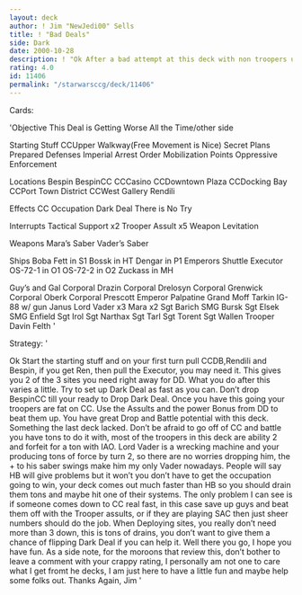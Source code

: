```yaml
---
layout: deck
author: ! Jim "NewJedi00" Sells
title: ! "Bad Deals"
side: Dark
date: 2000-10-28
description: ! "Ok After a bad attempt at this deck with non troopers using trooper assults I decided to revamp it to make it a competative deck"
rating: 4.0
id: 11406
permalink: "/starwarsccg/deck/11406"
---
```

Cards: 

'Objective
This Deal is Getting Worse All the Time/other side

Starting Stuff
CCUpper Walkway(Free Movement is Nice)
Secret Plans
Prepared Defenses
Imperial Arrest Order
Mobilization Points
Oppressive Enforcement

Locations
Bespin
BespinCC
CCCasino
CCDowntown Plaza
CCDocking Bay
CCPort Town District
CCWest Gallery
Rendili

Effects
CC Occupation
Dark Deal
There is No Try

Interrupts
Tactical Support x2
Trooper Assult x5
Weapon Levitation

Weapons
Mara’s Saber
Vader’s Saber

Ships
Boba Fett in S1
Bossk in HT
Dengar in P1
Emperors Shuttle
Executor
OS-72-1 in O1
OS-72-2 in O2
Zuckass in MH

Guy’s and Gal
Corporal Drazin
Corporal Drelosyn
Corporal Grenwick
Corporal Oberk
Corporal Prescott
Emperor Palpatine
Grand Moff Tarkin
IG-88 w/ gun
Janus
Lord Vader x3
Mara x2
Sgt Barich
SMG Bursk
Sgt Elsek
SMG Enfield
Sgt Irol
Sgt Narthax
Sgt Tarl
Sgt Torent
Sgt Wallen
Trooper Davin Felth '

Strategy: '

Ok Start the starting stuff and on your first turn pull CCDB,Rendili and Bespin, if you get Ren, then pull the Executor, you may need it. This gives you 2 of the 3 sites you need right away for DD. What you do after this varies a little. Try to set up Dark Deal as fast as you can. Don’t drop BespinCC till your ready to Drop Dark Deal. Once you have this going your troopers are fat on CC. Use the Assults and the power Bonus from DD to beat them up. You have great Drop and Battle potential with this deck. Something the last deck lacked. Don’t be afraid to go off of CC and battle you have tons to do it with, most of the troopers in this deck are ability 2 and forfeit for a ton with IAO. Lord Vader is a wrecking machine and your producing tons of force by turn 2, so there are no worries dropping him, the + to his saber swings make him my only Vader nowadays. People will say HB will give problems but it won’t you don’t have to get the occupation going to win, your deck comes out much faster than HB so you should drain them tons and maybe hit one of their systems. The only problem I can see is if someone comes down to CC real fast, in this case save up guys and beat them off with the Trooper assults, or if they are playing SAC then just sheer numbers should do the job. When Deploying sites, you really don’t need more than 3 down, this is tons of drains, you don’t want to give them a chance of flipping Dark Deal if you can help it. Well there you go, I hope you have fun. As a side note, for the moroons that review this, don’t bother to leave a comment with your crappy rating, I personally am not one to care what I get fromt he decks, I am just here to have a little fun and maybe help some folks out. Thanks Again, Jim  '
